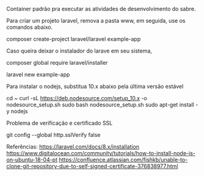 Container padrão pra executar as atividades de desenvolvimento do sabre.

Para criar um projeto laravel, remova a pasta www, em seguida, use os comandos abaixo.

composer create-project laravel/laravel example-app

Caso queira deixar o instalador do larave em seu sistema, 

composer global require laravel/installer

laravel new example-app

Para instalar o nodejs, substitua 10.x abaixo pela última versão estável

cd ~
curl -sL https://deb.nodesource.com/setup_10.x -o nodesource_setup.sh
sudo bash nodesource_setup.sh
sudo apt-get install -y nodejs

Problema de verificação e certificado SSL


git config --global http.sslVerify false

Referências:
https://laravel.com/docs/8.x/installation
https://www.digitalocean.com/community/tutorials/how-to-install-node-js-on-ubuntu-18-04-pt
https://confluence.atlassian.com/fishkb/unable-to-clone-git-repository-due-to-self-signed-certificate-376838977.html
